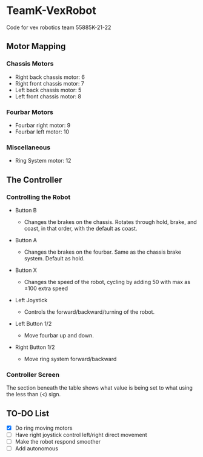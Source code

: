 
#  TeamK-VexRobot

Code for vex robotics team 55885K-21-22

  

## Motor Mapping

### Chassis Motors
* Right back chassis motor: 6
* Right front chassis motor: 7
* Left back chassis motor: 5
* Left front chassis motor: 8

### Fourbar Motors
* Fourbar right motor: 9
* Fourbar left motor: 10

### Miscellaneous
* Ring System motor: 12


##  The Controller

### Controlling the Robot
* Button B

    * Changes the brakes on the chassis. Rotates through hold, brake, and coast, in that order, with the default as coast.
* Button A

    * Changes the brakes on the fourbar. Same as the chassis brake system. Default as hold.
* Button X

    * Changes the speed of the robot, cycling by adding 50 with max as ±100 extra speed
* Left Joystick

    * Controls the forward/backward/turning of the robot. 
* Left Button 1/2

    * Move fourbar up and down.

* Right Button 1/2

  * Move ring system forward/backward

### Controller Screen
The section beneath the table shows what value is being set to what using the less than (<) sign.



## TO-DO List

- [x] Do ring moving motors
- [ ] Have right joystick control left/right direct movement
- [ ] Make the robot respond smoother
- [ ] Add autonomous